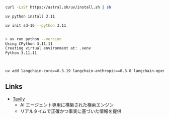 ``` sh
curl -LsSf https://astral.sh/uv/install.sh | sh

uv python install 3.11

uv init sd-16 --python 3.11


> uv run python --version
Using CPython 3.11.11
Creating virtual environment at: .venv
Python 3.11.11



uv add langchain-core==0.3.19 langchain-anthropic==0.3.0 langchain-openai==0.2.8 langchain-community==0.3.7 langgraph==0.2.50 tavily-python==0.5.0
```

## Links

- [Tavily](https://tavily.com/)
  - AI エージェント専用に構築された検索エンジン
  - リアルタイムで正確かつ事実に基づいた情報を提供
